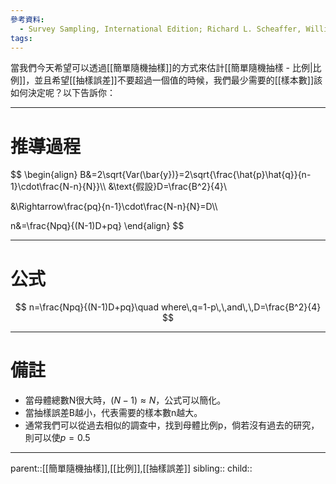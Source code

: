 ```yaml
---
參考資料:
  - Survey Sampling, International Edition; Richard L. Scheaffer, William Mendenhall. III
tags:
---
```

當我們今天希望可以透過[[簡單隨機抽樣]]的方式來估計[[簡單隨機抽樣 - 比例|比例]]，並且希望[[抽樣誤差]]不要超過一個值的時候，我們最少需要的[[樣本數]]該如何決定呢？以下告訴你：
- - -
# 推導過程
$$
\begin{align}
B&=2\sqrt{Var(\bar{y})}=2\sqrt{\frac{\hat{p}\hat{q}}{n-1}\cdot\frac{N-n}{N}}\\\\
&\text{假設}D=\frac{B^2}{4}\\

&\Rightarrow\frac{pq}{n-1}\cdot\frac{N-n}{N}=D\\\\

n&=\frac{Npq}{(N-1)D+pq}
\end{align}
$$
- - -
# 公式
$$
n=\frac{Npq}{(N-1)D+pq}\quad where\,q=1-p\,\,and\,\,D=\frac{B^2}{4}
$$
- - -
# 備註
- 當母體總數N很大時，$(N-1)\approx N$，公式可以簡化。
- 當抽樣誤差B越小，代表需要的樣本數n越大。
- 通常我們可以從過去相似的調查中，找到母體比例p，倘若沒有過去的研究，則可以使$p=0.5$
- - -
parent::[[簡單隨機抽樣]],[[比例]],[[抽樣誤差]]
sibling::
child::